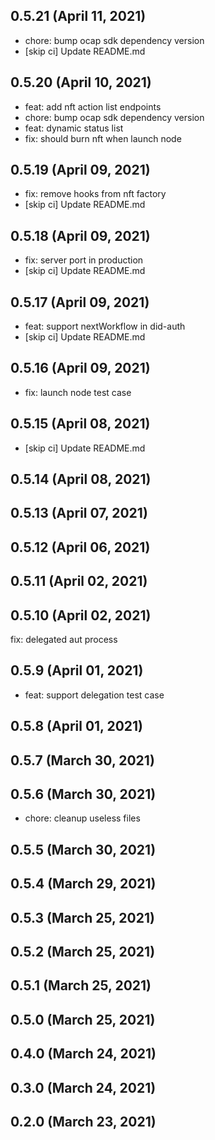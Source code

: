## 0.5.21 (April 11, 2021)

- chore: bump ocap sdk dependency version
- [skip ci] Update README.md

## 0.5.20 (April 10, 2021)

- feat: add nft action list endpoints
- chore: bump ocap sdk dependency version
- feat: dynamic status list
- fix: should burn nft when launch node

## 0.5.19 (April 09, 2021)

- fix: remove hooks from nft factory
- [skip ci] Update README.md

## 0.5.18 (April 09, 2021)

- fix: server port in production
- [skip ci] Update README.md

## 0.5.17 (April 09, 2021)

- feat: support nextWorkflow in did-auth
- [skip ci] Update README.md

## 0.5.16 (April 09, 2021)

- fix: launch node test case

## 0.5.15 (April 08, 2021)

- [skip ci] Update README.md

## 0.5.14 (April 08, 2021)



## 0.5.13 (April 07, 2021)



## 0.5.12 (April 06, 2021)



## 0.5.11 (April 02, 2021)



## 0.5.10 (April 02, 2021)

fix: delegated aut process

## 0.5.9 (April 01, 2021)


- feat: support delegation test case
## 0.5.8 (April 01, 2021)



## 0.5.7 (March 30, 2021)



## 0.5.6 (March 30, 2021)

- chore: cleanup useless files

## 0.5.5 (March 30, 2021)



## 0.5.4 (March 29, 2021)



## 0.5.3 (March 25, 2021)



## 0.5.2 (March 25, 2021)



## 0.5.1 (March 25, 2021)



## 0.5.0 (March 25, 2021)



## 0.4.0 (March 24, 2021)



## 0.3.0 (March 24, 2021)



## 0.2.0 (March 23, 2021)
